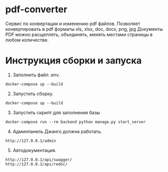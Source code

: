# pdf-converter
Сервис по конвертации и изменению pdf файлов.
Позволяет конвертировать в pdf форматы xls, xlsx, doc, docx, png, jpg
Документы PDF можно расщеплять, объединять, менять местами страницы в любом количестве.

# Инструкция сборки и запуска

  1. Заполнить файл .env.

    docker-compose up --build
  
  2. Запустить сборку.

    docker-compose up --build
    
  3. Запустить скрипт для заполнения базы
   
    docker-compose run --rm backend python manage.py start_server

  4. Админпанель Джанго должна работать.

    http://127.0.0.1/admin
     

  5. Автодокументация.

    http://127.0.0.1/api/swagger/
    http://127.0.0.1/api/redoc/

 